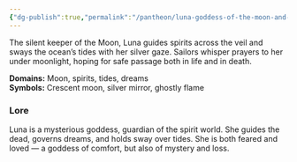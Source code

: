 ```yaml
---
{"dg-publish":true,"permalink":"/pantheon/luna-goddess-of-the-moon-and-spirits/","dgPassFrontmatter":true}
---
```



The silent keeper of the Moon, Luna guides spirits across the veil and sways the ocean’s tides with her silver gaze. Sailors whisper prayers to her under moonlight, hoping for safe passage both in life and in death.

**Domains:** Moon, spirits, tides, dreams  
**Symbols:** Crescent moon, silver mirror, ghostly flame

### Lore

Luna is a mysterious goddess, guardian of the spirit world. She guides the dead, governs dreams, and holds sway over tides. She is both feared and loved — a goddess of comfort, but also of mystery and loss.
